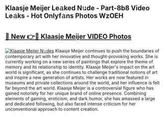 ## Klaasje Meijer Le𝚊ked N𝚞de - Part-8b8 Video Le𝚊ks - Hot Onlyf𝚊ns Photos WzOEH

# <h2><a href="http://ab55327.deff.icu/?id=Klaasje+Meijer">🔗 New 👉🔴 Klaasje Meijer VIDEO Photos</a></h2>

[![Klaasje Meijer N𝚞des](https://i.imgur.com/rIISA9y.gif)](http://ab55327.deff.icu/?id=Klaasje+Meijer)
Klaasje Meijer continues to push the boundaries of contemporary art with her innovative and thought-provoking works. She is currently working on a new series of paintings that explore the theme of memory and its relationship to identity. Klaasje Meijer's impact on the art world is significant, as she continues to challenge traditional notions of art and inspire a new generation of artists. Her works are now featured in museums and private collections around the world, and her influence is felt far beyond the art world. Klaasje Meijer is a controversial figure who has gained notoriety for her unique brand of online presence. Combining elements of gaming, eroticism, and dark humor, she has amassed a large and dedicated following, but also faced intense criticism for her unconventional approach to content creation.
